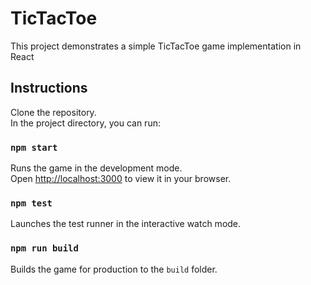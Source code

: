 # TicTacToe

This project demonstrates a simple TicTacToe game implementation in React

## Instructions

Clone the repository.\
In the project directory, you can run:

### `npm start`

Runs the game in the development mode.\
Open [http://localhost:3000](http://localhost:3000) to view it in your browser.

### `npm test`

Launches the test runner in the interactive watch mode.

### `npm run build`

Builds the game for production to the `build` folder.

